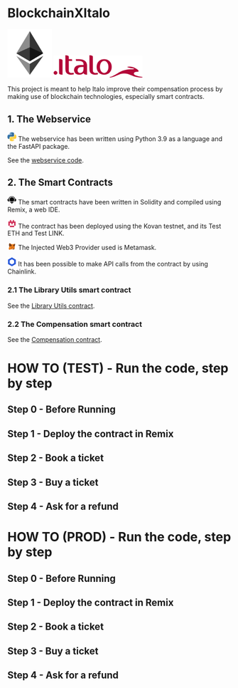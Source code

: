 # BlockchainXItalo
<img src="https://github.com/RebSolcia/BlockchainXItalo/blob/main/README_pics/Ethereum.png" width="100"> <img src="https://github.com/RebSolcia/BlockchainXItalo/blob/main/README_pics/Italo.png" width="200">

This project is meant to help Italo improve their compensation process by making use of blockchain technologies, especially smart contracts.

## 1. The Webservice

<img src="https://github.com/RebSolcia/BlockchainXItalo/blob/main/README_pics/Python.png" width="20"> The webservice has been written using Python 3.9 as a language and the FastAPI package.

See the [webservice code](https://github.com/RebSolcia/BlockchainXItalo/blob/main/code/webservice.py).


## 2. The Smart Contracts

<img src="https://github.com/RebSolcia/BlockchainXItalo/blob/main/README_pics/Remix.png" width="20"> The smart contracts have been written in Solidity and compiled using Remix, a web IDE.

<img src="https://github.com/RebSolcia/BlockchainXItalo/blob/main/README_pics/Kovan.png" width="20"> The contract has been deployed using the Kovan testnet, and its Test ETH and Test LINK.

<img src="https://github.com/RebSolcia/BlockchainXItalo/blob/main/README_pics/Metamask.png" width="20"> The Injected Web3 Provider used is Metamask.

<img src="https://github.com/RebSolcia/BlockchainXItalo/blob/main/README_pics/Chainlink.png" width="20"> It has been possible to make API calls from the contract by using Chainlink.

### 2.1 The Library Utils smart contract
See the [Library Utils contract](https://github.com/RebSolcia/BlockchainXItalo/blob/main/code/LibraryUtils.sol).

### 2.2 The Compensation smart contract
See the [Compensation contract](https://github.com/RebSolcia/BlockchainXItalo/blob/main/code/TicketNew.sol).


# HOW TO (TEST) - Run the code, step by step
## Step 0 - Before Running

## Step 1 - Deploy the contract in Remix

## Step 2 - Book a ticket

## Step 3 - Buy a ticket

## Step 4 - Ask for a refund


# HOW TO (PROD) - Run the code, step by step
## Step 0 - Before Running

## Step 1 - Deploy the contract in Remix

## Step 2 - Book a ticket

## Step 3 - Buy a ticket

## Step 4 - Ask for a refund



